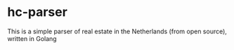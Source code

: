 # hc-parser

This is a simple parser of real estate in the Netherlands (from open source), written in Golang
